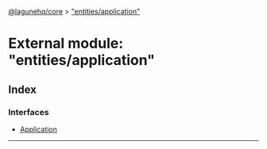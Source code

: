[@lagunehq/core](../README.md) > ["entities/application"](../modules/_entities_application_.md)

# External module: "entities/application"

## Index

### Interfaces

* [Application](../interfaces/_entities_application_.application.md)

---

